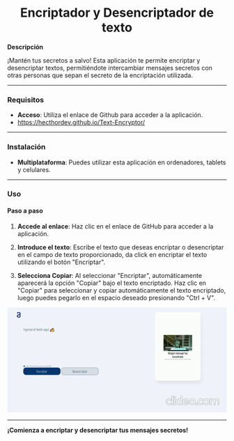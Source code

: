 <h1 align="center">Encriptador y Desencriptador de texto</h1>

**Descripción**

¡Mantén tus secretos a salvo! Esta aplicación te permite encriptar y desencriptar textos, permitiéndote intercambiar mensajes secretos con otras personas que sepan el secreto de la encriptación utilizada.

--------------
### **Requisitos**

* **Acceso**: Utiliza el enlace de Github para acceder a la aplicación.
* https://hecthordev.github.io/Text-Encryptor/

--------------
### **Instalación**

* **Multiplataforma**: Puedes utilizar esta aplicación en ordenadores, tablets y celulares.

--------------
### **Uso**

#### Paso a paso

1. **Accede al enlace**: Haz clic en el enlace de GitHub para acceder a la aplicación.

2. **Introduce el texto**: Escribe el texto que deseas encriptar o desencriptar en el campo de texto proporcionado, da click en encriptar el texto utilizando el botón "Encriptar".

3. **Selecciona Copiar**: Al seleccionar "Encriptar", automáticamente aparecerá la opción "Copiar" bajo el texto encriptado. Haz clic en "Copiar" para seleccionar y copiar automáticamente el texto encriptado, luego puedes pegarlo en el espacio deseado presionando "Ctrl + V".

![](https://github.com/HecthorDev/Text-Encryptor/blob/master/imagesreadme/instructions.gif)

--------------
**¡Comienza a encriptar y desencriptar tus mensajes secretos!**
